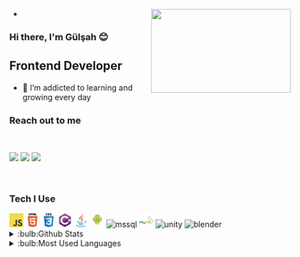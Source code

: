 - <img src="https://media.giphy.com/media/13Mg6Xn18UlTYMhsjW/giphy.gif " align="right" height="150" width="250">
### Hi there, I'm Gülşah :blush:
## Frontend Developer
- 🌱  I’m addicted to learning and growing every day

### Reach out to me
<br/>

[<img  width="22" src="https://unpkg.com/simple-icons@v5/icons/linkedin.svg" />][linkedin]
[<img  width="22" src="https://unpkg.com/simple-icons@v5/icons/hackerrank.svg" />][hackerrank]
[<img  width="22" src="https://unpkg.com/simple-icons@v5/icons/instagram.svg" />][instagram]

<br/>


### Tech I Use

<img src="https://raw.githubusercontent.com/github/explore/80688e429a7d4ef2fca1e82350fe8e3517d3494d/topics/javascript/javascript.png" width="25" height="25">
<img src="https://raw.githubusercontent.com/devicons/devicon/master/icons/html5/html5-original-wordmark.svg" alt="html5" width="25" height="25">
<img src="https://raw.githubusercontent.com/devicons/devicon/master/icons/css3/css3-original-wordmark.svg" alt="css3" width="25" height="25">
<img src="https://raw.githubusercontent.com/devicons/devicon/master/icons/csharp/csharp-original.svg" alt="csharp" width="25" height="25">
<img src="https://raw.githubusercontent.com/devicons/devicon/master/icons/java/java-original.svg" alt="java" width="25" height="25">
<img src="https://raw.githubusercontent.com/devicons/devicon/master/icons/android/android-original-wordmark.svg" alt="android" width="25" height="25">
<img src="https://www.svgrepo.com/show/303229/microsoft-sql-server-logo.svg" alt="mssql" width="25" height="25"/>
<img src="https://raw.githubusercontent.com/devicons/devicon/master/icons/mysql/mysql-original-wordmark.svg" alt="mysql" width="25" height="25">
<img src="https://www.vectorlogo.zone/logos/unity3d/unity3d-icon.svg" alt="unity" width="25" height="25">
<img src="https://download.blender.org/branding/community/blender_community_badge_white.svg" alt="blender" width="25" height="25">


<details>
 <summary>:bulb:Github Stats</summary>
 <img src="https://github-readme-stats.vercel.app/api?username=gulsahh1&&theme=radical">
</details>



<details>
 <summary>:bulb:Most Used Languages</summary>
 <img src="https://github-readme-stats.vercel.app/api/top-langs/?username=anuraghazra&layout=compact">
</details>




[linkedin]:linkedin.com/in/gulsahsahinn1
[hackerrank]:https://www.hackerrank.com/sahingulsah541
[instagram]:https://www.instagram.com/sahiingulsah/
